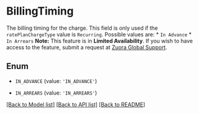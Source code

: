 # BillingTiming

The billing timing for the charge. This field is only used if the `ratePlanChargeType` value is `Recurring`.  Possible values are:  * `In Advance` * `In Arrears`  **Note:** This feature is in **Limited Availability**. If you wish to have access to the feature, submit a request at [Zuora Global Support](http://support.zuora.com/). 

## Enum

* `IN_ADVANCE` (value: `'IN_ADVANCE'`)

* `IN_ARREARS` (value: `'IN_ARREARS'`)

[[Back to Model list]](../README.md#documentation-for-models) [[Back to API list]](../README.md#documentation-for-api-endpoints) [[Back to README]](../README.md)


